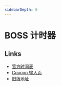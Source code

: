 ```yaml
---
sidebarDepth: 0
---
```


# BOSS 计时器

<Badge text="演示" />
<ClientOnly>
  <BossTimer />
</ClientOnly>

## Links
- [官方时间表](https://www.console.playblackdesert.com/News/Detail?boardNo=3491)
- [Coupon 输入页](https://payment.console.playblackdesert.com/Shop/Coupon/)
- [旧版地址](https://luckycat.xyz/tools/boss/)
